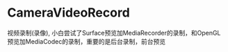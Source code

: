 # CameraVideoRecord
视频录制(录像), 小白尝试了Surface预览加MediaRecorder的录制，和OpenGL预览加MediaCodec的录制，重要的是后台录制，前台预览
